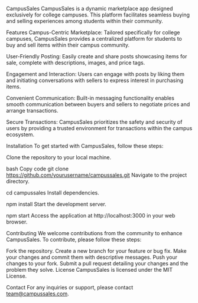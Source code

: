 CampusSales
CampusSales is a dynamic marketplace app designed exclusively for college campuses. This platform facilitates seamless buying and selling experiences among students within their community.

Features
Campus-Centric Marketplace: Tailored specifically for college campuses, CampusSales provides a centralized platform for students to buy and sell items within their campus community.

User-Friendly Posting: Easily create and share posts showcasing items for sale, complete with descriptions, images, and price tags.

Engagement and Interaction: Users can engage with posts by liking them and initiating conversations with sellers to express interest in purchasing items.

Convenient Communication: Built-in messaging functionality enables smooth communication between buyers and sellers to negotiate prices and arrange transactions.

Secure Transactions: CampusSales prioritizes the safety and security of users by providing a trusted environment for transactions within the campus ecosystem.

Installation
To get started with CampusSales, follow these steps:

Clone the repository to your local machine.

bash
Copy code
git clone https://github.com/yourusername/campussales.git
Navigate to the project directory.

cd campussales
Install dependencies.

npm install
Start the development server.

npm start
Access the application at http://localhost:3000 in your web browser.

Contributing
We welcome contributions from the community to enhance CampusSales. To contribute, please follow these steps:

Fork the repository.
Create a new branch for your feature or bug fix.
Make your changes and commit them with descriptive messages.
Push your changes to your fork.
Submit a pull request detailing your changes and the problem they solve.
License
CampusSales is licensed under the MIT License.

Contact
For any inquiries or support, please contact team@campussales.com.

